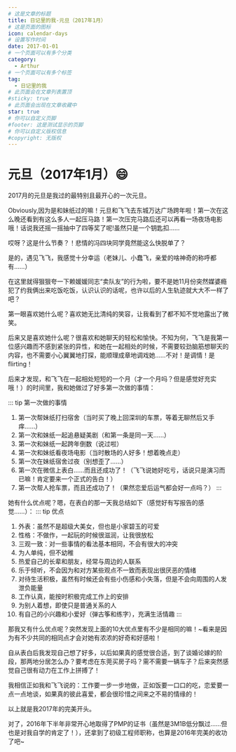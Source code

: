 ```yaml
---
# 这是文章的标题
title: 日记里的我-元旦（2017年1月）
# 这是页面的图标
icon: calendar-days
# 设置写作时间
date: 2017-01-01
# 一个页面可以有多个分类
category:
  - Arthur
# 一个页面可以有多个标签
tag:
  - 日记里的我
# 此页面会在文章列表置顶
#sticky: true
# 此页面会出现在文章收藏中
star: true
# 你可以自定义页脚
#footer: 这是测试显示的页脚
# 你可以自定义版权信息
#copyright: 无版权
---
```

# 元旦（2017年1月）😄

2017月的元旦是我过的最特别且最开心的一次元旦。

Obviously,因为是和妹纸过的嘛！元旦和飞飞去东城万达广场跨年啦！第一次在这么晚还看到有这么多人一起压马路！第一次压完马路后还可以再看一场夜场电影哦！话说我还摇一摇抽中了四等奖了呢!虽然只是一个钥匙扣……

哎呀？这是什么节奏？！悲情的冯四块同学竟然能这么快脱单了？

是的，遇见飞飞，我感觉十分幸运（老妹儿、小蠢飞，亲爱的啥神奇的称呼都有……）

在这里就得狠狠夸一下赖媛媛同志“卖队友”的行为啦，要不是她11月份突然媒婆瘾犯了约我俩出来吃饭吃饭，认识认识的话呢，也许以后的人生轨迹就大大不一样了吧？

第一眼喜欢她什么呢？喜欢她无比清纯的笑容，让我看到了都不知不觉地露出了微笑。

后来又是喜欢她什么呢？很喜欢和她聊天的轻松和愉快。不知为何，飞飞是我第一位感兴趣而不感到紧张的异性，和她在一起相处的时候，不需要较劲脑筋想聊天的内容，也不需要小心翼翼地打探，能顺理成章地调戏她……不对！是调情！是flirting！

后来才发现，和飞飞在一起相处短短的一个月（才一个月吗？但是感觉好充实哦！）的时间里，我和她做过了好多第一次做的事情：

::: tip 第一次做的事情

1. 第一次帮妹纸打扫宿舍（当时买了晚上回深圳的车票，等着无聊然后又手痒……）
2. 第一次和妹纸一起追悬疑美剧（和第一条是同一天……）
3. 第一次和妹纸一起跨年倒数（说过啦）
4. 第一次和妹纸看夜场电影（当时散场的人好多！想着晚点走）
5. 第一次在妹纸宿舍过夜（别想歪了……）
6. 第一次在微信上表白……而且还成功了！（飞飞说她好吃亏，话说只是演习而已嘛！肯定要来一个正式的告白！）
7. 第一次帮人抢车票，而且还成功了！（果然恋爱后运气都会好一点吗？）
:::

她有什么优点呢？嗯，在表白的那一天我总结如下（感觉好有写报告的感觉……）：
::: tip 优点

1. 外表：虽然不是超级大美女，但也是小家碧玉的可爱
2. 性格：不做作，一起玩的时候很滋润，让我很放松
3. 三观一致：对一些事情的看法基本相同，不会有很大的冲突
4. 为人单纯，但不幼稚
5. 热爱自己的长辈和朋友，经常与周边的人联系
6. 乐于倾听，不会因为和对方某些观点不一致而表现出很厌恶的情绪
7. 对待生活积极，虽然有时候还会有些小伤感和小失落，但是不会向周围的人发泄负能量
8. 工作认真，能按时积极完成工作上的安排
9. 为别人着想，即使只是普通关系的人
10. 有自己的小兴趣和小爱好（弹古筝和练字），充满生活情趣
:::

那我又有什么优点呢？突然发现上面的10大优点里有不少是相同的嘛！\~看来是因为有不少共同的相同点才会对她有浓浓的好奇和好感啦！

自从表白后我发现自己想了好多，以后如果真的感觉很合适，到了谈婚论嫁的阶段，那两地分居怎么办？要考虑在东莞买房子吗？需不需要一辆车子？后来突然感觉自己很有动力在工作上拼搏了！

我相信正如我和飞飞说的：工作要一步一步地做，正如饭要一口口的吃，恋爱要一点一点地谈，如果真的彼此喜爱，都会很珍惜之间来之不易的情缘的！

以上就是我2017年的完美开头。

对了，2016年下半年非常开心地取得了PMP的证书（虽然是3M1B低分飘过……但也是对我自学的肯定了！），还拿到了初级工程师职称，也算是2016年完美的收功了吧\~
